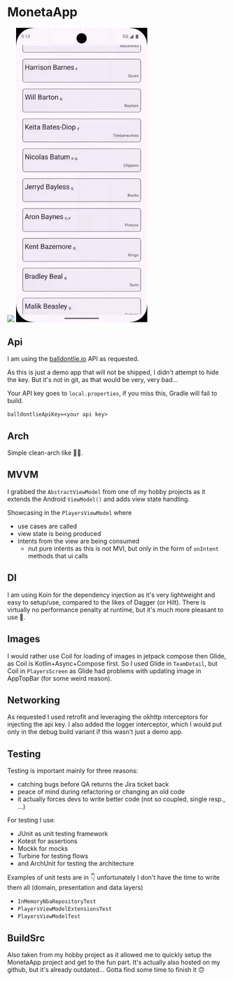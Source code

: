 # MonetaApp

<p>
  <img src="screenshots/players.gif" width="300" />
  <img src="screenshots/detail.gif" width="300" />
</p>

## Api
I am using the [balldontlie.io](https://www.balldontlie.io/) API as requested.

As this is just a demo app that will not be shipped, I didn't attempt to hide the key.
But it's not in git, as that would be very, very bad...

Your API key goes to `local.properties`, if you miss this, Gradle will fail to build.
```
balldontlieApiKey=<your api key>
```

## Arch
Simple clean-arch like 🤷‍♂️.

## MVVM
I grabbed the `AbstractViewModel` from one of my hobby projects as it extends the Android `ViewModel()` and adds view state handling.

Showcasing in the `PlayersViewModel` where
  - use cases are called
  - view state is being produced
  - intents from the view are being consumed
    - nut pure intents as this is not MVI, but only in the form of `onIntent` methods that ui calls

## DI
I am using Koin for the dependency injection as it's very lightweight and easy to setup/use, compared to the likes of Dagger (or Hilt).
There is virtually no performance penalty at runtime, but it's much more pleasant to use 🙂.

## Images
I would rather use Coil for loading of images in jetpack compose then Glide, as Coil is Kotlin+Async+Compose first.
So I used Glide in `TeamDetail`, but Coil in `PlayersScreen` as Glide had problems with updating image in AppTopBar (for some weird reason).

## Networking
As requested I used retrofit and leveraging the okhttp interceptors for injecting the api key.
I also added the logger interceptor, which I would put only in the debug build variant if this wasn't just a demo app.

## Testing
Testing is important mainly for three reasons:
  - catching bugs before QA returns the Jira ticket back
  - peace of mind during refactoring or changing an old code
  - it actually forces devs to write better code (not so coupled, single resp., ...)

For testing I use:
  - JUnit as unit testing framework
  - Kotest for assertions
  - Mockk for mocks
  - Turbine for testing flows
  - and ArchUnit for testing the architecture

Examples of unit tests are in 👇 unfortunately I don't have the time to write them all (domain, presentation and data layers)
  - `InMemoryNbaRepositoryTest`
  - `PlayersViewModelExtensionsTest`
  - `PlayersViewModelTest`

## BuildSrc
Also taken from my hobby project as it allowed me to quickly setup the MonetaApp project and get to the fun part.
It's actually also hosted on my github, but it's already outdated... Gotta find some time to finish it 🙃

